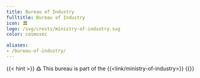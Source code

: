```yaml
---
title: Bureau of Industry
fulltitle: Bureau of Industry
icon: 🏛️
logo: /svg/crests/ministry-of-industry.svg
color: cosmosec

aliases:
- /bureau-of-industry/
---
```

{{< hint >}}
߷ This bureau is part of the {{<link/ministry-of-industry>}}
{{</hint>}}